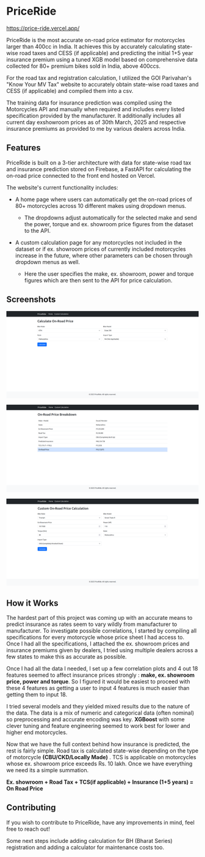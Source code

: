 
# PriceRide

https://price-ride.vercel.app/

PriceRide is the most accurate on-road price estimator for motorcycles larger than 400cc in India. It achieves this by accurately calculating state-wise road taxes and CESS (if applicable) and predicting the initial 1+5 year insurance premium using a tuned XGB model based on comprehensive data collected for 80+ premium bikes sold in India, above 400ccs.

For the road tax and registration calculation, I utilized the GOI Parivahan's "Know Your MV Tax" website to accurately obtain state-wise road taxes and CESS (if applicable) and compiled them into a csv.

The training data for insurance prediction was compiled using the Motorcycles API and manually when required and includes every listed specification provided by the manufacturer. It additionally includes all current day exshowroom prices as of 30th March, 2025 and respective insurance premiums as provided to me by various dealers across India.


## Features

PriceRide is built on a 3-tier architecture with data for state-wise road tax and insurance prediction stored on Firebase, a FastAPI for calculating the on-road price connected to the front end hosted on Vercel.

The website's current functionality includes:

- A home page where users can automatically get the on-road prices of 80+ motorcycles across 10 different makes using dropdown menus.
  - The dropdowns adjust automatically for the selected make and send the power, torque and ex. showroom price figures from the dataset to the API.

- A custom calculation page for any motorcycles not included in the dataset or if ex. showroom prices of currently included motorcycles increase in the future, where other parameters can be chosen through dropdown menus as well.
  - Here the user specifies the make, ex. showroom, power and torque figures which are then sent to the API for price calculation.


## Screenshots

![Homepage](https://raw.githubusercontent.com/aaryant22/priceride-py/main/images/homepage.png)

![Results Page](https://raw.githubusercontent.com/aaryant22/priceride-py/main/images/resultscbu.png)

![Custom Page](https://raw.githubusercontent.com/aaryant22/priceride-py/main/images/customckd.png)

## How it Works

The hardest part of this project was coming up with an accurate means to predict insurance as rates seem to vary wildly from manufacturer to manufacturer. To investigate possible correlations, I started by compiling all specifications for every motorcycle whose price sheet I had access to. Once I had all the specifications, I attached the ex. showroom prices and insurance premiums given by dealers, I tried using multiple dealers across a few states to make this as accurate as possible.

Once I had all the data I needed, I set up a few correlation plots and 4 out 18 features seemed to affect insurance prices strongly : **make, ex. showroom price, power and torque**. So I figured it would be easiest to proceed with these 4 features as getting a user to input 4 features is much easier than getting them to input 18.

I tried several models and they yielded mixed results due to the nature of the data. The data is a mix of numeric and categorical data (often nominal) so preprocessing and accurate encoding was key. **XGBoost** with some clever tuning and feature engineering seemed to work best for lower and higher end motorcycles.

Now that we have the full context behind how insurance is predicted, the rest is fairly simple. Road tax is calculated state-wise depending on the type of motorcycle **(CBU/CKD/Locally Made)** . TCS is applicable on motorcycles whose ex. showroom price exceeds Rs. 10 lakh. Once we have everything we need its a simple summation. 

**Ex. showroom + Road Tax + TCS(if applicable) + Insurance (1+5 years) = On Road Price**
## Contributing

If you wish to contribute to PriceRide, have any improvements in mind, feel free to reach out! 

Some next steps include adding calculation for BH (Bharat Series) registration and adding a calculator for maintenance costs too.
